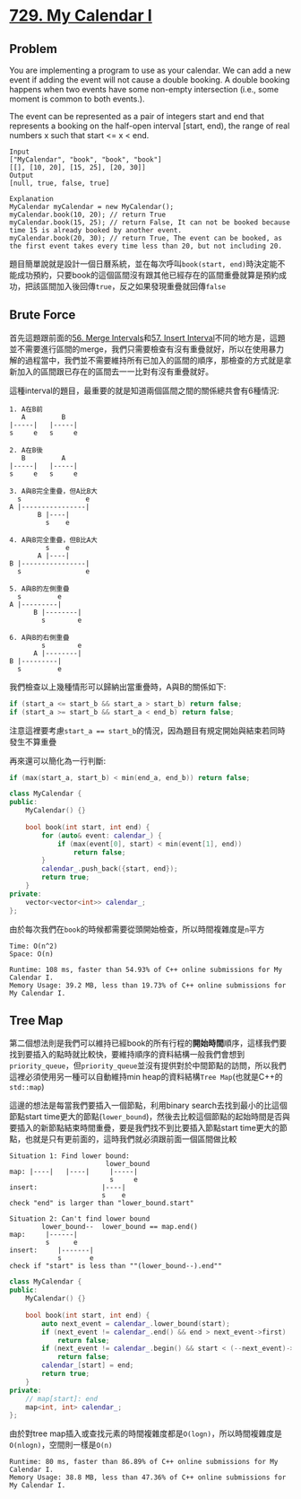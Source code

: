 # [729. My Calendar I](https://leetcode.com/problems/my-calendar-i/)

## Problem
You are implementing a program to use as your calendar. We can add a new event if adding the event will not cause a double booking. A double booking happens when two events have some non-empty intersection (i.e., some moment is common to both events.).

The event can be represented as a pair of integers start and end that represents a booking on the half-open interval [start, end), the range of real numbers x such that start <= x < end.

```
Input
["MyCalendar", "book", "book", "book"]
[[], [10, 20], [15, 25], [20, 30]]
Output
[null, true, false, true]

Explanation
MyCalendar myCalendar = new MyCalendar();
myCalendar.book(10, 20); // return True
myCalendar.book(15, 25); // return False, It can not be booked because time 15 is already booked by another event.
myCalendar.book(20, 30); // return True, The event can be booked, as the first event takes every time less than 20, but not including 20.
```

題目簡單說就是設計一個日曆系統，並在每次呼叫`book(start, end)`時決定能不能成功預約，只要book的這個區間沒有跟其他已經存在的區間重疊就算是預約成功，把該區間加入後回傳`true`，反之如果發現重疊就回傳`false`

## Brute Force
首先這題跟前面的[56. Merge Intervals](https://leetcode.com/problems/merge-intervals/)和[57. Insert Interval](https://leetcode.com/problems/insert-interval/)不同的地方是，這題並不需要進行區間的merge，我們只需要檢查有沒有重疊就好，所以在使用暴力解的過程當中，我們並不需要維持所有已加入的區間的順序，那檢查的方式就是拿新加入的區間跟已存在的區間去一一比對有沒有重疊就好。

這種interval的題目，最重要的就是知道兩個區間之間的關係總共會有6種情況:
```
1. A在B前
   A         B
|-----|   |-----|
s     e   s     e

2. A在B後
   B         A
|-----|   |-----|
s     e   s     e

3. A與B完全重疊，但A比B大
  s                e
A |----------------|
       B |----|
         s    e

4. A與B完全重疊，但B比A大
         s    e
       A |----|
B |----------------|
  s                e

5. A與B的左側重疊
  s         e
A |---------|
      B |--------|
        s        e

6. A與B的右側重疊
        s        e
      A |--------|
B |---------|
  s         e

```

我們檢查以上幾種情形可以歸納出當重疊時，A與B的關係如下:

```cpp
if (start_a <= start_b && start_a > start_b) return false;
if (start_a >= start_b && start_a < end_b) return false;
```
注意這裡要考慮`start_a == start_b`的情況，因為題目有規定開始與結束若同時發生不算重疊

再來還可以簡化為一行判斷:
```cpp
if (max(start_a, start_b) < min(end_a, end_b)) return false;
```

```cpp
class MyCalendar {
public:
    MyCalendar() {}
    
    bool book(int start, int end) {
        for (auto& event: calendar_) {
            if (max(event[0], start) < min(event[1], end))
                return false;
        }
        calendar_.push_back({start, end});
        return true;
    }
private:
    vector<vector<int>> calendar_;
};
```
由於每次我們在`book`的時候都需要從頭開始檢查，所以時間複雜度是`n`平方
```
Time: O(n^2)
Space: O(n)
```

```
Runtime: 108 ms, faster than 54.93% of C++ online submissions for My Calendar I.
Memory Usage: 39.2 MB, less than 19.73% of C++ online submissions for My Calendar I.
```

## Tree Map
第二個想法則是我們可以維持已經book的所有行程的**開始時間**順序，這樣我們要找到要插入的點時就比較快，要維持順序的資料結構一般我們會想到`priority_queue`，但`priority_queue`並沒有提供對於中間節點的訪問，所以我們這裡必須使用另一種可以自動維持min heap的資料結構`Tree Map`(也就是C++的`std::map`)

這邊的想法是每當我們要插入一個節點，利用binary search去找到最小的比這個節點start time更大的節點(`lower_bound`)，然後去比較這個節點的起始時間是否與要插入的新節點結束時間重疊，要是我們找不到比要插入節點start time更大的節點，也就是只有更前面的，這時我們就必須跟前面一個區間做比較

```
Situation 1: Find lower bound:
                        lower_bound
map: |----|   |----|     |-----|
                         s     e
insert:                |----|
                       s    e
check "end" is larger than "lower_bound.start"

Situation 2: Can't find lower bound
        lower_bound--  lower_bound == map.end()
map:     |------|
         s      e
insert:     |-------|
            s       e
check if "start" is less than ""(lower_bound--).end""
```

```cpp
class MyCalendar {
public:
    MyCalendar() {}
    
    bool book(int start, int end) {
        auto next_event = calendar_.lower_bound(start);
        if (next_event != calendar_.end() && end > next_event->first)
            return false;
        if (next_event != calendar_.begin() && start < (--next_event)->second)
            return false;
        calendar_[start] = end;
        return true;
    }
private:
    // map[start]: end
    map<int, int> calendar_;
};
```

由於對tree map插入或查找元素的時間複雜度都是`O(logn)`，所以時間複雜度是`O(nlogn)`，空間則一樣是`O(n)`

```
Runtime: 80 ms, faster than 86.89% of C++ online submissions for My Calendar I.
Memory Usage: 38.8 MB, less than 47.36% of C++ online submissions for My Calendar I.
```
